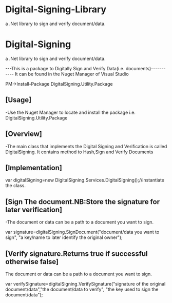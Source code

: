 # Digital-Signing-Library
a .Net library to sign and verify document/data.

# Digital-Signing
a .Net library to sign and verify document/data.

---This is a package to  Digitally Sign and Verify Data(i.e. documents)-----------
It can be found in the Nuget Manager of Visual Studio

PM->Install-Package DigitalSigning.Utility.Package 

[Usage]
-------
-Use the Nuget Manager to locate and install the package i.e.
 DigitalSigning.Utility.Package

[Overview]
----------
-The main class that implements the Digital Signing and Verification is called DigitalSigning.
 It contains method to Hash,Sign and Verify Documents

[Implementation]
----------------
var digitalSigning=new DigitalSigning.Services.DigitalSigning();//instantiate the class.

[Sign The document.NB:Store the signature for later verification]
------------------------------------------------------------------
-The document or data can be a path to a document you want to sign.

var signature=digitalSigning.SignDocument("document/data you want to sign", "a key/name to later identify the original owner");

[Verify signature.Returns true if successful otherwise false]
-------------------------------------------------------------
The document or data can be a path to a document you want to sign.

var verifySignature=digitalSigning.VerifySignature("signature of the original document/data","the document/data to verify", "the key used to sign the document/data");
